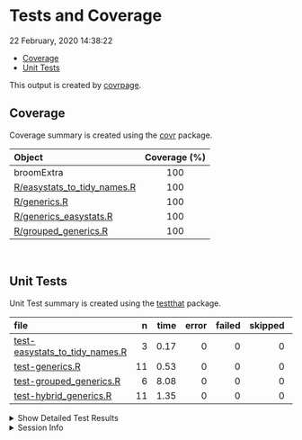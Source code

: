 Tests and Coverage
================
22 February, 2020 14:38:22

  - [Coverage](#coverage)
  - [Unit Tests](#unit-tests)

This output is created by
[covrpage](https://github.com/metrumresearchgroup/covrpage).

## Coverage

Coverage summary is created using the
[covr](https://github.com/r-lib/covr) package.

| Object                                                           | Coverage (%) |
| :--------------------------------------------------------------- | :----------: |
| broomExtra                                                       |     100      |
| [R/easystats\_to\_tidy\_names.R](../R/easystats_to_tidy_names.R) |     100      |
| [R/generics.R](../R/generics.R)                                  |     100      |
| [R/generics\_easystats.R](../R/generics_easystats.R)             |     100      |
| [R/grouped\_generics.R](../R/grouped_generics.R)                 |     100      |

<br>

## Unit Tests

Unit Test summary is created using the
[testthat](https://github.com/r-lib/testthat) package.

| file                                                                         |  n | time | error | failed | skipped | warning |
| :--------------------------------------------------------------------------- | -: | ---: | ----: | -----: | ------: | ------: |
| [test-easystats\_to\_tidy\_names.R](testthat/test-easystats_to_tidy_names.R) |  3 | 0.17 |     0 |      0 |       0 |       0 |
| [test-generics.R](testthat/test-generics.R)                                  | 11 | 0.53 |     0 |      0 |       0 |       0 |
| [test-grouped\_generics.R](testthat/test-grouped_generics.R)                 |  6 | 8.08 |     0 |      0 |       0 |       0 |
| [test-hybrid\_generics.R](testthat/test-hybrid_generics.R)                   | 11 | 1.35 |     0 |      0 |       0 |       0 |

<details closed>

<summary> Show Detailed Test Results </summary>

| file                                                                             | context                    |                     test                     | status |  n | time |
| :------------------------------------------------------------------------------- | :------------------------- | :------------------------------------------: | :----- | -: | ---: |
| [test-easystats\_to\_tidy\_names.R](testthat/test-easystats_to_tidy_names.R#L12) | easystats\_to\_tidy\_names | easystats\_to\_tidy\_names works as expected | PASS   |  3 | 0.17 |
| [test-generics.R](testthat/test-generics.R#L13_L15)                              | generics work              |                `tidy()` works                | PASS   |  5 | 0.20 |
| [test-generics.R](testthat/test-generics.R#L49_L51)                              | generics work              |               `glance()` works               | PASS   |  3 | 0.25 |
| [test-generics.R](testthat/test-generics.R#L75_L77)                              | generics work              |              `augment()` works               | PASS   |  3 | 0.08 |
| [test-grouped\_generics.R](testthat/test-grouped_generics.R#L20)                 | grouped\_generics works    |            `grouped_tidy()` works            | PASS   |  2 | 3.30 |
| [test-grouped\_generics.R](testthat/test-grouped_generics.R#L50)                 | grouped\_generics works    |           `grouped_glance()` works           | PASS   |  2 | 2.17 |
| [test-grouped\_generics.R](testthat/test-grouped_generics.R#L79)                 | grouped\_generics works    |          `grouped_augment()` works           | PASS   |  2 | 2.61 |
| [test-hybrid\_generics.R](testthat/test-hybrid_generics.R#L12_L15)               | hybrid\_generics           |             hybrid methods works             | PASS   | 11 | 1.35 |

</details>

<details>

<summary> Session Info </summary>

| Field    | Value                            |
| :------- | :------------------------------- |
| Version  | R version 3.6.2 (2019-12-12)     |
| Platform | x86\_64-w64-mingw32/x64 (64-bit) |
| Running  | Windows 10 x64 (build 16299)     |
| Language | English\_United States           |
| Timezone | Europe/Berlin                    |

| Package  | Version |
| :------- | :------ |
| testthat | 2.3.1   |
| covr     | 3.4.0   |
| covrpage | 0.0.70  |

</details>

<!--- Final Status : pass --->
